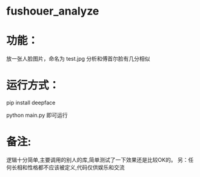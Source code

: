 # fushouer_analyze
# 功能：
放一张人脸图片，命名为 test.jpg
分析和傅首尔脸有几分相似

# 运行方式：
pip install deepface

python main.py 即可运行

# 备注:
逻辑十分简单,主要调用的别人的库,简单测试了一下效果还是比较OK的。
另：任何长相和性格都不应该被定义,代码仅供娱乐和交流

